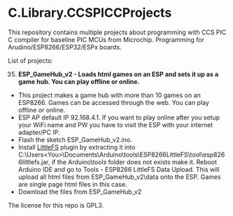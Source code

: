 # C.Library.CCSPICCProjects

This repository contains multiple projects about programming with CCS PIC C compiler for baseline PIC MCUs from Microchip. Programming for Arudino/ESP8266/ESP32/ESPx boards.

List of projects:

35. **ESP_GameHub_v2 - Loads html games on an ESP and sets it up as a game hub. You can play offline or online.**
- This project makes a game hub with more than 10 games on an ESP8266. Games can be accessed through the web. You can play offline or online.
- ESP AP default IP 92.168.4.1. If you want to play online after you setup your WiFi name and PW you have to visit the ESP with your internet adapter/PC IP.
- Flash the sketch ESP_GameHub_v2.ino.
- Install [LittleFS](https://github.com/earlephilhower/arduino-esp8266littlefs-plugin/releases) plugin by extracting it into C:\Users\<You>\Documents\Arduino\tools\ESP8266LittleFS\tool\esp8266littlefs.jar, if the Arduino\tools folder does not exists make it. Reboot Arduino IDE and go to Tools - ESP8266 LittleFS Data Upload. This will upload all html files from ESP_GameHub_v2\data onto the ESP. Games are single page html files in this case.
- Download the files from ESP_GameHub_v2

The license for this repo is GPL3.
